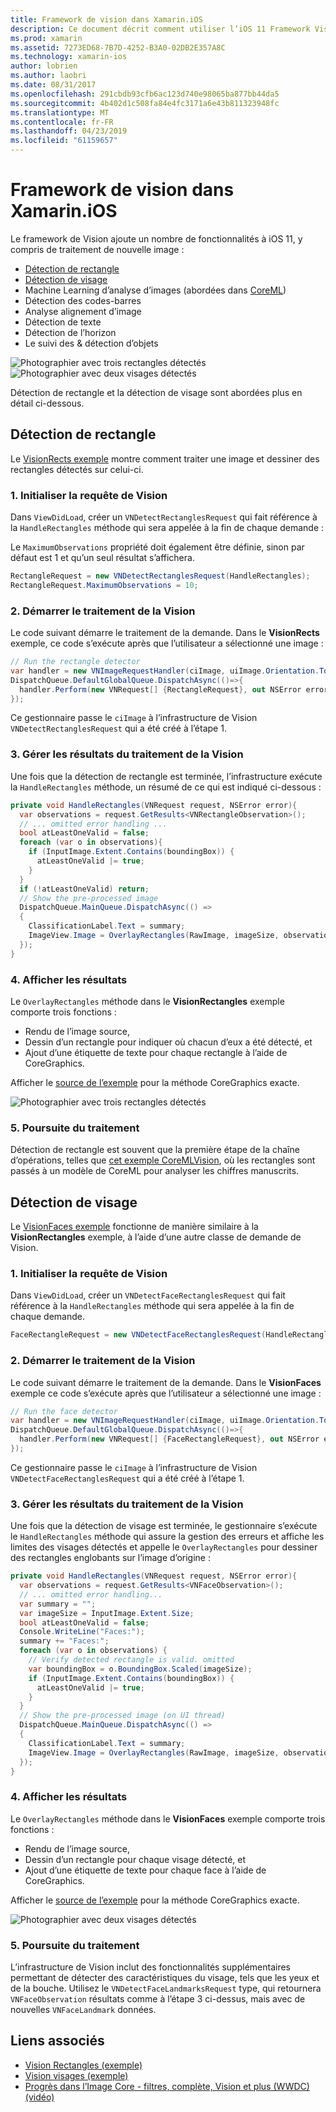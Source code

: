 ```yaml
---
title: Framework de vision dans Xamarin.iOS
description: Ce document décrit comment utiliser l’iOS 11 Framework Vision dans Xamarin.iOS. Plus précisément, il aborde la détection de rectangle et détection de visage.
ms.prod: xamarin
ms.assetid: 7273ED68-7B7D-4252-B3A0-02DB2E357A8C
ms.technology: xamarin-ios
author: lobrien
ms.author: laobri
ms.date: 08/31/2017
ms.openlocfilehash: 291cbdb93cfb6ac123d740e98065ba877bb44da5
ms.sourcegitcommit: 4b402d1c508fa84e4fc3171a6e43b811323948fc
ms.translationtype: MT
ms.contentlocale: fr-FR
ms.lasthandoff: 04/23/2019
ms.locfileid: "61159657"
---
```

# <a name="vision-framework-in-xamarinios"></a>Framework de vision dans Xamarin.iOS

Le framework de Vision ajoute un nombre de fonctionnalités à iOS 11, y compris de traitement de nouvelle image :

- [Détection de rectangle](#rectangles)
- [Détection de visage](#faces)
- Machine Learning d’analyse d’images (abordées dans [CoreML](~/ios/platform/introduction-to-ios11/coreml.md))
- Détection des codes-barres
- Analyse alignement d’image
- Détection de texte
- Détection de l’horizon
- Le suivi des & détection d’objets

![Photographier avec trois rectangles détectés](vision-images/found-rectangles-tiny.png) ![Photographier avec deux visages détectés](vision-images/xamarin-home-faces-tiny.png)

Détection de rectangle et la détection de visage sont abordées plus en détail ci-dessous.

<a name="rectangles" />

## <a name="rectangle-detection"></a>Détection de rectangle

Le [VisionRects exemple](https://developer.xamarin.com/samples/monotouch/ios11/VisionRectangles/) montre comment traiter une image et dessiner des rectangles détectés sur celui-ci.

### <a name="1-initialize-the-vision-request"></a>1. Initialiser la requête de Vision

Dans `ViewDidLoad`, créer un `VNDetectRectanglesRequest` qui fait référence à la `HandleRectangles` méthode qui sera appelée à la fin de chaque demande :

Le `MaximumObservations` propriété doit également être définie, sinon par défaut est 1 et qu’un seul résultat s’affichera.

```csharp
RectangleRequest = new VNDetectRectanglesRequest(HandleRectangles);
RectangleRequest.MaximumObservations = 10;
```

### <a name="2-start-the-vision-processing"></a>2. Démarrer le traitement de la Vision

Le code suivant démarre le traitement de la demande. Dans le **VisionRects** exemple, ce code s’exécute après que l’utilisateur a sélectionné une image :

```csharp
// Run the rectangle detector
var handler = new VNImageRequestHandler(ciImage, uiImage.Orientation.ToCGImagePropertyOrientation(), new VNImageOptions());
DispatchQueue.DefaultGlobalQueue.DispatchAsync(()=>{
  handler.Perform(new VNRequest[] {RectangleRequest}, out NSError error);
});
```

Ce gestionnaire passe le `ciImage` à l’infrastructure de Vision `VNDetectRectanglesRequest` qui a été créé à l’étape 1.

### <a name="3-handle-the-results-of-vision-processing"></a>3. Gérer les résultats du traitement de la Vision

Une fois que la détection de rectangle est terminée, l’infrastructure exécute la `HandleRectangles` méthode, un résumé de ce qui est indiqué ci-dessous :

```csharp
private void HandleRectangles(VNRequest request, NSError error){
  var observations = request.GetResults<VNRectangleObservation>();
  // ... omitted error handling ...
  bool atLeastOneValid = false;
  foreach (var o in observations){
    if (InputImage.Extent.Contains(boundingBox)) {
      atLeastOneValid |= true;
    }
  }
  if (!atLeastOneValid) return;
  // Show the pre-processed image
  DispatchQueue.MainQueue.DispatchAsync(() =>
  {
    ClassificationLabel.Text = summary;
    ImageView.Image = OverlayRectangles(RawImage, imageSize, observations);
  });
}
```

### <a name="4-display-the-results"></a>4. Afficher les résultats

Le `OverlayRectangles` méthode dans le **VisionRectangles** exemple comporte trois fonctions :

- Rendu de l’image source,
- Dessin d’un rectangle pour indiquer où chacun d’eux a été détecté, et
- Ajout d’une étiquette de texte pour chaque rectangle à l’aide de CoreGraphics.

Afficher le [source de l’exemple](https://developer.xamarin.com/samples/monotouch/ios11/VisionRectangles/) pour la méthode CoreGraphics exacte.

![Photographier avec trois rectangles détectés](vision-images/found-rectangles-phone-sml.png)

### <a name="5-further-processing"></a>5. Poursuite du traitement

Détection de rectangle est souvent que la première étape de la chaîne d’opérations, telles que [cet exemple CoreMLVision](~/ios/platform/introduction-to-ios11/coreml.md#coremlvision), où les rectangles sont passés à un modèle de CoreML pour analyser les chiffres manuscrits.


<a name="faces" />

## <a name="face-detection"></a>Détection de visage

Le [VisionFaces exemple](https://developer.xamarin.com/samples/monotouch/ios11/VisionFaces/) fonctionne de manière similaire à la **VisionRectangles** exemple, à l’aide d’une autre classe de demande de Vision.

### <a name="1-initialize-the-vision-request"></a>1. Initialiser la requête de Vision

Dans `ViewDidLoad`, créer un `VNDetectFaceRectanglesRequest` qui fait référence à la `HandleRectangles` méthode qui sera appelée à la fin de chaque demande.

```csharp
FaceRectangleRequest = new VNDetectFaceRectanglesRequest(HandleRectangles);
```

### <a name="2-start-the-vision-processing"></a>2. Démarrer le traitement de la Vision

Le code suivant démarre le traitement de la demande. Dans le **VisionFaces** exemple ce code s’exécute après que l’utilisateur a sélectionné une image :

```csharp
// Run the face detector
var handler = new VNImageRequestHandler(ciImage, uiImage.Orientation.ToCGImagePropertyOrientation(), new VNImageOptions());
DispatchQueue.DefaultGlobalQueue.DispatchAsync(()=>{
  handler.Perform(new VNRequest[] {FaceRectangleRequest}, out NSError error);
});
```

Ce gestionnaire passe le `ciImage` à l’infrastructure de Vision `VNDetectFaceRectanglesRequest` qui a été créé à l’étape 1.

### <a name="3-handle-the-results-of-vision-processing"></a>3. Gérer les résultats du traitement de la Vision

Une fois que la détection de visage est terminée, le gestionnaire s’exécute le `HandleRectangles` méthode qui assure la gestion des erreurs et affiche les limites des visages détectés et appelle le `OverlayRectangles` pour dessiner des rectangles englobants sur l’image d’origine :

```csharp
private void HandleRectangles(VNRequest request, NSError error){
  var observations = request.GetResults<VNFaceObservation>();
  // ... omitted error handling...
  var summary = "";
  var imageSize = InputImage.Extent.Size;
  bool atLeastOneValid = false;
  Console.WriteLine("Faces:");
  summary += "Faces:";
  foreach (var o in observations) {
    // Verify detected rectangle is valid. omitted
    var boundingBox = o.BoundingBox.Scaled(imageSize);
    if (InputImage.Extent.Contains(boundingBox)) {
      atLeastOneValid |= true;
    }
  }
  // Show the pre-processed image (on UI thread)
  DispatchQueue.MainQueue.DispatchAsync(() =>
  {
    ClassificationLabel.Text = summary;
    ImageView.Image = OverlayRectangles(RawImage, imageSize, observations);
  });
}
```

### <a name="4-display-the-results"></a>4. Afficher les résultats

Le `OverlayRectangles` méthode dans le **VisionFaces** exemple comporte trois fonctions :

- Rendu de l’image source,
- Dessin d’un rectangle pour chaque visage détecté, et
- Ajout d’une étiquette de texte pour chaque face à l’aide de CoreGraphics.

Afficher le [source de l’exemple](https://developer.xamarin.com/samples/monotouch/ios11/VisionFaces/) pour la méthode CoreGraphics exacte.

![Photographier avec deux visages détectés](vision-images/found-faces-phone-sml.png)

### <a name="5-further-processing"></a>5. Poursuite du traitement

L’infrastructure de Vision inclut des fonctionnalités supplémentaires permettant de détecter des caractéristiques du visage, tels que les yeux et de la bouche. Utilisez le `VNDetectFaceLandmarksRequest` type, qui retournera `VNFaceObservation` résultats comme à l’étape 3 ci-dessus, mais avec de nouvelles `VNFaceLandmark` données.


## <a name="related-links"></a>Liens associés

- [Vision Rectangles (exemple)](https://developer.xamarin.com/samples/monotouch/ios11/VisionRectangles/)
- [Vision visages (exemple)](https://developer.xamarin.com/samples/monotouch/ios11/VisionFaces/)
- [Progrès dans l’Image Core - filtres, complète, Vision et plus (WWDC) (vidéo)](https://developer.apple.com/videos/play/wwdc2017/510/)
